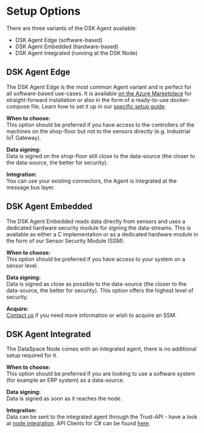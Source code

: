 # Setup Options

There are three variants of the DSK Agent available:

- DSK Agent Edge (software-based)
- DSK Agent Embedded (hardware-based)
- DSK Agent Integrated (running at the DSK Node)

## DSK Agent Edge

The DSK Agent Edge is the most common Agent variant and is perfect for all software-based use-cases. It is available <a href="https://azuremarketplace.microsoft.com/en-us/marketplace/apps/tributechsolutionsgmbh1582568815297.57601ccd-62c3-4842-9f73-3dadd3de5b74?tab=Overview" target="_blank">on the Azure Marketplace</a> for straight-forward installation or also in the form of a ready-to-use docker-compose file. Learn how to set it up in our [specific setup guide](./edge-setup.md).

**When to choose:**<br />
This option should be preferred if you have access to the controllers of the machines on the shop-floor but not to the sensors directly (e.g. Industrial IoT Gateway).

**Data signing:**<br />
Data is signed on the shop-floor still close to the data-source (the closer to the data-source, the better for security).

**Integration:**<br />
You can use your existing connectors, the Agent is integrated at the message bus layer.

## DSK Agent Embedded

The DSK Agent Embedded reads data directly from sensors and uses a dedicated hardware security module for signing the data-streams. This is available as either a C implementation or as a dedicated hardware module in the form of our Sensor Security Module (SSM).

**When to choose:**<br />
This option should be preferred if you have access to your system on a sensor level.

**Data signing:**<br />
Data is signed as close as possible to the data-source (the closer to the data-source, the better for security). This option offers the highest level of security.

**Acquire:**<br />
[Contact us](https://www.tributech.io/about-us/) if you need more information or wish to acquire an SSM.

## DSK Agent Integrated

The DataSpace Node comes with an integrated agent, there is no additional setup required for it.

**When to choose:**<br />
This option should be preferred if you are looking to use a software system (for example an ERP system) as a data-source.

**Data signing:**<br />
Data is signed as soon as it reaches the node.

**Integration:**<br />
Data can be sent to the integrated agent through the Trust-API - have a look at [node integration](../../integration/node/overview.md). API Clients for C# can be found [here](https://github.com/tributech-solutions/tributech-dsk-api-clients).
